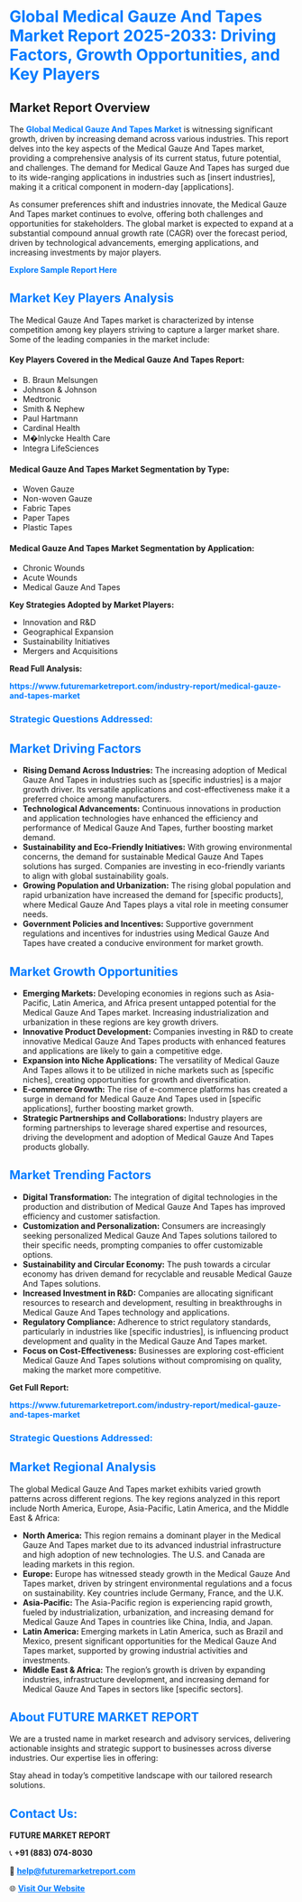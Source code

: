 <h1 style="color: #007BFF;">Global Medical Gauze And Tapes Market Report 2025-2033: Driving Factors, Growth Opportunities, and Key Players</h1>

<section id="overview">
<h2>Market Report Overview</h2>
<p>The <a href="https://www.futuremarketreport.com/industry-report/medical-gauze-and-tapes-market" style="color: #007BFF; text-decoration: none;"><strong>Global Medical Gauze And Tapes Market</strong></a> is witnessing significant growth, driven by increasing demand across various industries. This report delves into the key aspects of the Medical Gauze And Tapes market, providing a comprehensive analysis of its current status, future potential, and challenges. The demand for Medical Gauze And Tapes has surged due to its wide-ranging applications in industries such as [insert industries], making it a critical component in modern-day [applications].</p>
<p>As consumer preferences shift and industries innovate, the Medical Gauze And Tapes market continues to evolve, offering both challenges and opportunities for stakeholders. The global market is expected to expand at a substantial compound annual growth rate (CAGR) over the forecast period, driven by technological advancements, emerging applications, and increasing investments by major players.</p>
</section>

<section id="overview">
<p><a href="https://www.futuremarketreport.com/request-sample/reportId=123794" style="color: #007BFF; text-decoration: none;"><strong>Explore Sample Report Here</strong></a></p>
</section>

<section id="key-players">
<h2 style="color: #007BFF;">Market Key Players Analysis</h2>
<p>The Medical Gauze And Tapes market is characterized by intense competition among key players striving to capture a larger market share. Some of the leading companies in the market include:</p>
<h4>Key Players Covered in the Medical Gauze And Tapes Report:</h4>
<ul><li>B. Braun Melsungen</li><li>Johnson &amp; Johnson</li><li>Medtronic</li><li>Smith &amp; Nephew</li><li>Paul Hartmann</li><li>Cardinal Health</li><li>M�lnlycke Health Care</li><li>Integra LifeSciences</li></ul>
<h4>Medical Gauze And Tapes Market Segmentation by Type:</h4>
<ul><li>Woven Gauze</li><li>Non-woven Gauze</li><li>Fabric Tapes</li><li>Paper Tapes</li><li>Plastic Tapes</li></ul>

<h4>Medical Gauze And Tapes Market Segmentation by Application:</h4>
<ul><li>Chronic Wounds</li><li>Acute Wounds</li><li>Medical Gauze And Tapes</li></ul>
<p><strong>Key Strategies Adopted by Market Players:</strong></p>
<ul>
<li>Innovation and R&D</li>
<li>Geographical Expansion</li>
<li>Sustainability Initiatives</li>
<li>Mergers and Acquisitions</li>
</ul>
</section>

<section>
<p><strong>Read Full Analysis: </strong></p><a href="https://www.futuremarketreport.com/industry-report/medical-gauze-and-tapes-market" style="color: #007BFF; text-decoration: none;"><strong>https://www.futuremarketreport.com/industry-report/medical-gauze-and-tapes-market</strong></a>
<h3 style="color: #007BFF;">Strategic Questions Addressed:</h3>
</section>

<section id="driving-factors">
<h2 style="color: #007BFF;">Market Driving Factors</h2>
<ul>
<li><strong>Rising Demand Across Industries:</strong> The increasing adoption of Medical Gauze And Tapes in industries such as [specific industries] is a major growth driver. Its versatile applications and cost-effectiveness make it a preferred choice among manufacturers.</li>
<li><strong>Technological Advancements:</strong> Continuous innovations in production and application technologies have enhanced the efficiency and performance of Medical Gauze And Tapes, further boosting market demand.</li>
<li><strong>Sustainability and Eco-Friendly Initiatives:</strong> With growing environmental concerns, the demand for sustainable Medical Gauze And Tapes solutions has surged. Companies are investing in eco-friendly variants to align with global sustainability goals.</li>
<li><strong>Growing Population and Urbanization:</strong> The rising global population and rapid urbanization have increased the demand for [specific products], where Medical Gauze And Tapes plays a vital role in meeting consumer needs.</li>
<li><strong>Government Policies and Incentives:</strong> Supportive government regulations and incentives for industries using Medical Gauze And Tapes have created a conducive environment for market growth.</li>
</ul>
</section>

<section id="growth-opportunities">
<h2 style="color: #007BFF;">Market Growth Opportunities</h2>
<ul>
<li><strong>Emerging Markets:</strong> Developing economies in regions such as Asia-Pacific, Latin America, and Africa present untapped potential for the Medical Gauze And Tapes market. Increasing industrialization and urbanization in these regions are key growth drivers.</li>
<li><strong>Innovative Product Development:</strong> Companies investing in R&D to create innovative Medical Gauze And Tapes products with enhanced features and applications are likely to gain a competitive edge.</li>
<li><strong>Expansion into Niche Applications:</strong> The versatility of Medical Gauze And Tapes allows it to be utilized in niche markets such as [specific niches], creating opportunities for growth and diversification.</li>
<li><strong>E-commerce Growth:</strong> The rise of e-commerce platforms has created a surge in demand for Medical Gauze And Tapes used in [specific applications], further boosting market growth.</li>
<li><strong>Strategic Partnerships and Collaborations:</strong> Industry players are forming partnerships to leverage shared expertise and resources, driving the development and adoption of Medical Gauze And Tapes products globally.</li>
</ul>
</section>

<section id="trending-factors">
<h2 style="color: #007BFF;">Market Trending Factors</h2>
<ul>
<li><strong>Digital Transformation:</strong> The integration of digital technologies in the production and distribution of Medical Gauze And Tapes has improved efficiency and customer satisfaction.</li>
<li><strong>Customization and Personalization:</strong> Consumers are increasingly seeking personalized Medical Gauze And Tapes solutions tailored to their specific needs, prompting companies to offer customizable options.</li>
<li><strong>Sustainability and Circular Economy:</strong> The push towards a circular economy has driven demand for recyclable and reusable Medical Gauze And Tapes solutions.</li>
<li><strong>Increased Investment in R&D:</strong> Companies are allocating significant resources to research and development, resulting in breakthroughs in Medical Gauze And Tapes technology and applications.</li>
<li><strong>Regulatory Compliance:</strong> Adherence to strict regulatory standards, particularly in industries like [specific industries], is influencing product development and quality in the Medical Gauze And Tapes market.</li>
<li><strong>Focus on Cost-Effectiveness:</strong> Businesses are exploring cost-efficient Medical Gauze And Tapes solutions without compromising on quality, making the market more competitive.</li>
</ul>
</section>

<section>
<p><strong>Get Full Report: </strong></p><a href="https://www.futuremarketreport.com/industry-report/medical-gauze-and-tapes-market" style="color: #007BFF; text-decoration: none;"><strong>https://www.futuremarketreport.com/industry-report/medical-gauze-and-tapes-market</strong></a>
<h3 style="color: #007BFF;">Strategic Questions Addressed:</h3>
</section>


<section id="regional-analysis">
<h2 style="color: #007BFF;">Market Regional Analysis</h2>
<p>The global Medical Gauze And Tapes market exhibits varied growth patterns across different regions. The key regions analyzed in this report include North America, Europe, Asia-Pacific, Latin America, and the Middle East & Africa:</p>
<ul>
<li><strong>North America:</strong> This region remains a dominant player in the Medical Gauze And Tapes market due to its advanced industrial infrastructure and high adoption of new technologies. The U.S. and Canada are leading markets in this region.</li>
<li><strong>Europe:</strong> Europe has witnessed steady growth in the Medical Gauze And Tapes market, driven by stringent environmental regulations and a focus on sustainability. Key countries include Germany, France, and the U.K.</li>
<li><strong>Asia-Pacific:</strong> The Asia-Pacific region is experiencing rapid growth, fueled by industrialization, urbanization, and increasing demand for Medical Gauze And Tapes in countries like China, India, and Japan.</li>
<li><strong>Latin America:</strong> Emerging markets in Latin America, such as Brazil and Mexico, present significant opportunities for the Medical Gauze And Tapes market, supported by growing industrial activities and investments.</li>
<li><strong>Middle East & Africa:</strong> The region’s growth is driven by expanding industries, infrastructure development, and increasing demand for Medical Gauze And Tapes in sectors like [specific sectors].</li>
</ul>
</section>

<footer>
<h2 style="color: #007BFF;">About FUTURE MARKET REPORT</h2>
<p>We are a trusted name in market research and advisory services, delivering actionable insights and strategic support to businesses across diverse industries. Our expertise lies in offering:</p>

<p>Stay ahead in today’s competitive landscape with our tailored research solutions.</p>

<h2 style="color: #007BFF;">Contact Us:</h2>
<p><strong>FUTURE MARKET REPORT</strong></p>
<p>📞 <strong>+91 (883) 074-8030</strong></p>
<p>📧 <strong><a href="mailto:help@futuremarketreport.com" style="color: #007BFF;">help@futuremarketreport.com</a></strong></p>
<p>🌐 <strong><a href="https://www.futuremarketreport.com/" style="color: #007BFF;">Visit Our Website</a></strong></p>
</footer>